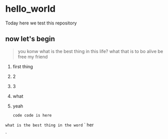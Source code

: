 # hello_world
Today here we test this repository

## now let's begin

> you konw what is the best thing in this life?
> what
> that is to bo alive
> be free my friend

1. first thing
2. 2
3. 3
4. what
5.  yeah

	`code
code is here`

`what is the best thing in the word`
`
her

`
